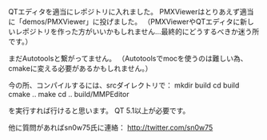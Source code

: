 

QTエディタを適当にレポジトリに入れました。
PMXViewerはとりあえず適当に「demos/PMXViewer」に投げました。
（PMXViewerやQTエディタに新しいレポジトリを作った方がいいかもしれません…最終的にどうするべきか迷う所です。）

まだAutotoolsと繋がってません。
（Autotoolsでmocを使うのは難しい為、cmakeに変える必要があるかもしれません。）

今の所、コンパイルするには、srcダイレクトリで：
     mkdir build
     cd build
     cmake ..
     make
     cd ..
     build/MMPEditor

を実行すれば行けると思います。
QT 5.1以上が必要です。

他に質問があればsn0w75氏に連絡：
http://twitter.com/sn0w75
